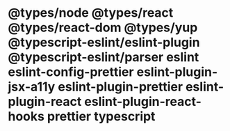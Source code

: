 # @types/node @types/react @types/react-dom @types/yup @typescript-eslint/eslint-plugin @typescript-eslint/parser eslint eslint-config-prettier eslint-plugin-jsx-a11y eslint-plugin-prettier eslint-plugin-react eslint-plugin-react-hooks prettier typescript